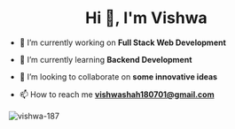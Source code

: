 
<h1 align="center">Hi 👋, I'm Vishwa</h1>

- 🔭 I’m currently working on **Full Stack Web Development**

- 🌱 I’m currently learning **Backend Development**

- 👯 I’m looking to collaborate on **some innovative ideas**

- 📫 How to reach me **vishwashah180701@gmail.com**

<p>&nbsp;<img align="center" src="https://github-readme-stats.vercel.app/api?username=vishwa-187&show_icons=true&locale=en" alt="vishwa-187" /></p>
